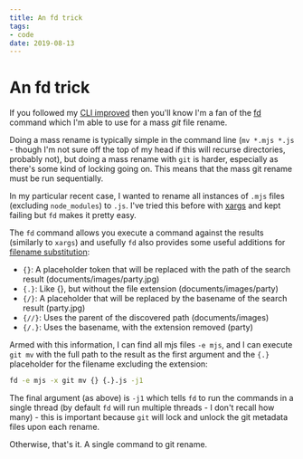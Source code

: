 ```yaml
---
title: An fd trick
tags:
- code
date: 2019-08-13
---
```


# An fd trick

If you followed my [CLI improved](/2018/08/23/cli-improved) then you'll know I'm a fan of the [fd](/2018/08/23/cli-improved#fd--find) command which I'm able to use for a mass *git* file rename.

Doing a mass rename is typically simple in the command line (`mv *.mjs *.js` - though I'm not sure off the top of my head if this will recurse directories, probably not), but doing a mass rename with `git` is harder, especially as there's some kind of locking going on. This means that the mass git rename must be run sequentially.

<!--more-->

In my particular recent case, I wanted to rename all instances of `.mjs` files (excluding `node_modules`) to `.js`. I've tried this before with [xargs](/2016/12/16/tricks-with-xargs) and kept failing but `fd` makes it pretty easy.

The `fd` command allows you execute a command against the results (similarly to `xargs`) and usefully `fd` also provides some useful additions for [filename substitution](https://github.com/sharkdp/fd#parallel-command-execution):

- `{}`: A placeholder token that will be replaced with the path of the search result (documents/images/party.jpg)
- `{.}`: Like {}, but without the file extension (documents/images/party)
- `{/}`: A placeholder that will be replaced by the basename of the search result (party.jpg)
- `{//}`: Uses the parent of the discovered path (documents/images)
- `{/.}`: Uses the basename, with the extension removed (party)

Armed with this information, I can find all mjs files `-e mjs`, and I can execute `git mv` with the full path to the result as the first argument and the `{.}` placeholder for the filename excluding the extension:

```bash
fd -e mjs -x git mv {} {.}.js -j1
```

The final argument (as above) is `-j1` which tells `fd` to run the commands in a single thread (by default `fd` will run multiple threads - I don't recall how many) - this is important because `git` will lock and unlock the git metadata files upon each rename.

Otherwise, that's it. A single command to git rename.
